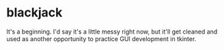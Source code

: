 # blackjack
It's a beginning. 
I'd say it's a little messy right now, but it'll get cleaned and used as another opportunity to practice GUI development in tkinter.

